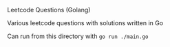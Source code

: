Leetcode Questions (Golang)

Various leetcode questions with solutions written in Go 

Can run from this directory with `go run ./main.go`